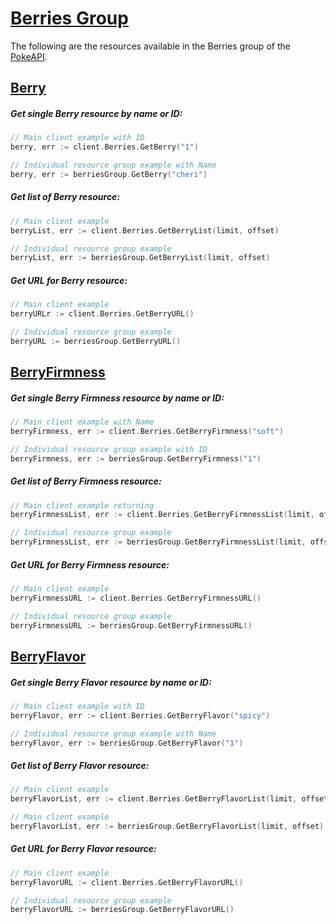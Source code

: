 # [Berries Group](https://pokeapi.co/docs/v2#berries-section)

The following are the resources available in the Berries group of the [PokeAPI](https://pokeapi.co/).

## [Berry](https://pokeapi.co/docs/v2#berries)

##### Get single Berry resource by name or ID:

```go
// Main client example with ID
berry, err := client.Berries.GetBerry("1")

// Individual resource group example with Name
berry, err := berriesGroup.GetBerry("cheri")
```

##### Get list of Berry resource:

```go
// Main client example
berryList, err := client.Berries.GetBerryList(limit, offset)

// Individual resource group example 
berryList, err := berriesGroup.GetBerryList(limit, offset)
```

##### Get URL for Berry resource:
```go
// Main client example
berryURLr := client.Berries.GetBerryURL()

// Individual resource group example
berryURL := berriesGroup.GetBerryURL()
```

## [BerryFirmness](https://pokeapi.co/docs/v2#berry-firmnesses)

##### Get single Berry Firmness resource by name or ID:

```go
// Main client example with Name
berryFirmness, err := client.Berries.GetBerryFirmness("soft")

// Individual resource group example with ID
berryFirmness, err := berriesGroup.GetBerryFirmness("1")
```

##### Get list of Berry Firmness resource:

```go
// Main client example returning 
berryFirmnessList, err := client.Berries.GetBerryFirmnessList(limit, offset)

// Individual resource group example 
berryFirmnessList, err := berriesGroup.GetBerryFirmnessList(limit, offset)
```

##### Get URL for Berry Firmness resource:
```go
// Main client example
berryFirmnessURL := client.Berries.GetBerryFirmnessURL()

// Individual resource group example
berryFirmnessURL := berriesGroup.GetBerryFirmnessURL()
```

## [BerryFlavor](https://pokeapi.co/docs/v2#berry-flavors)

##### Get single Berry Flavor resource by name or ID:

```go
// Main client example with ID
berryFlavor, err := client.Berries.GetBerryFlavor("spicy")

// Individual resource group example with Name
berryFlavor, err := berriesGroup.GetBerryFlavor("1")
```

##### Get list of Berry Flavor resource:

```go
// Main client example 
berryFlavorList, err := client.Berries.GetBerryFlavorList(limit, offset)

// Main client example 
berryFlavorList, err := berriesGroup.GetBerryFlavorList(limit, offset)
```

##### Get URL for Berry Flavor resource:
```go
// Main client example
berryFlavorURL := client.Berries.GetBerryFlavorURL()

// Individual resource group example
berryFlavorURL := berriesGroup.GetBerryFlavorURL()
```
